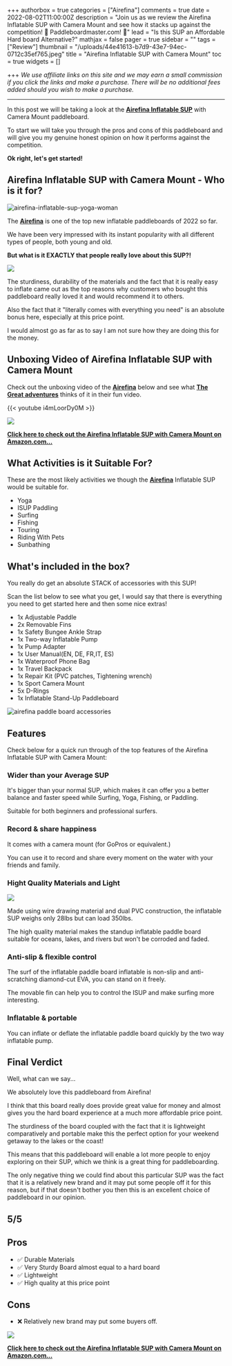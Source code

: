 +++
authorbox = true
categories = ["Airefina"]
comments = true
date = 2022-08-02T11:00:00Z
description = "Join us as we review the Airefina Inflatable SUP with Camera Mount  and see how it stacks up against the competition! 🛶 Paddleboardmaster.com! 🛶"
lead = "Is this SUP an Affordable Hard board Alternative?"
mathjax = false
pager = true
sidebar = ""
tags = ["Review"]
thumbnail = "/uploads/44e41613-b7d9-43e7-94ec-0712c35ef765.jpeg"
title = "Airefina Inflatable SUP with Camera Mount"
toc = true
widgets = []

+++
_We use affiliate links on this site and we may earn a small commission if you click the links and make a purchase. There will be no additional fees added should you wish to make a purchase._

***

In this post we will be taking a look at the [**Airefina Inflatable SUP**](https://www.amazon.com/Airefina-Inflatable-Paddleboard-Accessories-Extra-Light/dp/B09LC1GD64?keywords=airefina+paddleboard&qid=1659474529&sprefix=Airefina%2Caps%2C501&sr=8-5&linkCode=ll1&tag=paddleboardmaster-20&linkId=354f3803d1f22d6053ac7fc53b3f8fa9&language=en_US&ref_=as_li_ss_tl) with Camera Mount paddleboard.

To start we will take you through the pros and cons of this paddleboard and will give you my genuine honest opinion on how it performs against the competition.

**Ok right, let's get started!**

## Airefina Inflatable SUP with Camera Mount  - Who is it for?

![airefina-inflatable-sup-yoga-woman](/uploads/backgrounds.jpg "airefina-inflatable-sup-yoga-woman")

The [**Airefina**](/categories/airefina/) is one of the top new inflatable paddleboards of 2022 so far.

We have been very impressed with its instant popularity with all different types of people, both young and old.

**But what is it EXACTLY that people really love about this SUP?!**

![](/uploads/backgrounds.jpg)

The sturdiness, durability of the materials and the fact that it is really easy to inflate came out as the top reasons why customers who bought this paddleboard really loved it and would recommend it to others.

Also the fact that it "literally comes with everything you need" is an absolute bonus here, especially at this price point.

I would almost go as far as to say I am not sure how they are doing this for the money.

## Unboxing Video of Airefina Inflatable SUP with Camera Mount

Check out the unboxing video of the [**Airefina**](/categories/airefina/) below and see what [**The Great adventures**](https://www.youtube.com/channel/UCCd6isPH18-iAkueB12pdOQ) thinks of it in their fun video.

{{< youtube i4mLoorDy0M >}}

[![](/uploads/button.png)](https://www.amazon.com/Airefina-Inflatable-Paddleboard-Accessories-Extra-Light/dp/B09LC1GD64?keywords=airefina+paddleboard&qid=1659474529&sprefix=Airefina%2Caps%2C501&sr=8-5&linkCode=ll1&tag=paddleboardmaster-20&linkId=354f3803d1f22d6053ac7fc53b3f8fa9&language=en_US&ref_=as_li_ss_tl)

[**Click here to check out the Airefina Inflatable SUP with Camera Mount  on Amazon.com...**](https://www.amazon.com/Airefina-Inflatable-Paddleboard-Accessories-Extra-Light/dp/B09LC1GD64?keywords=airefina+paddleboard&qid=1659474529&sprefix=Airefina%2Caps%2C501&sr=8-5&linkCode=ll1&tag=paddleboardmaster-20&linkId=354f3803d1f22d6053ac7fc53b3f8fa9&language=en_US&ref_=as_li_ss_tl)

## What Activities is it Suitable For?

These are the most likely activities we though the [**Airefina**](/categories/airefina/) Inflatable SUP would be suitable for.

* Yoga
* ‎I‎SUP Paddling
* Surfing
* Fishing
* Touring
* Riding With Pets
* Sunbathing

## What's included in the box?

You really do get an absolute STACK of accessories with this SUP!

Scan the list below to see what you get, I would say that there is everything you need to get started here and then some nice extras!

* ‎1x Adjustable Paddle
* 2x Removable Fins
* 1x Safety Bungee Ankle Strap
* 1x Two-way Inflatable Pump
* 1x Pump Adapter
* 1x User Manual(EN, DE, FR,IT, ES)
* 1x Waterproof Phone Bag
* 1x Travel Backpack
* 1x Repair Kit (PVC patches, Tightening wrench)
* 1x Sport Camera Mount
* 5x D-Rings
* 1x Inflatable Stand-Up Paddleboard

![airefina paddle board accessories](https://m.media-amazon.com/images/S/aplus-media-library-service-media/2e7bf996-d3ac-4678-8392-7c28b15f1376.__CR0,0,970,600_PT0_SX970_V1___.png "airefina paddle board accessories")

## Features

Check below for a quick run through of the top features of the Airefina Inflatable SUP with Camera Mount:

### Wider than your Average SUP

It's bigger than your normal SUP, which makes it can offer you a better balance and faster speed while Surfing, Yoga, Fishing, or Paddling.

Suitable for both beginners and professional surfers.

### Record & share happiness

It comes with a camera mount (for GoPros or equivalent.)

You can use it to record and share every moment on the water with your friends and family.

### Hight Quality Materials and Light

![](/uploads/a3c07832-5366-48db-b3b4-468ad103aecf.jpeg)

Made using wire drawing material and dual PVC construction, the inflatable SUP weighs only 28lbs but can load 350lbs.

The high quality material makes the standup inflatable paddle board suitable for oceans, lakes, and rivers but won't be corroded and faded.

### Anti-slip & flexible control

The surf of the inflatable paddle board inflatable is non-slip and anti-scratching diamond-cut EVA, you can stand on it freely.

The movable fin can help you to control the ISUP and make surfing more interesting.

### Inflatable & portable

You can inflate or deflate the inflatable paddle board quickly by the two way inflatable pump.

## Final Verdict

Well, what can we say...

We absolutely love this paddleboard from Airefina!

I think that this board really does provide great value for money and almost gives you the hard board experience at a much more affordable price point.

The sturdiness of the board coupled with the fact that it is lightweight comparatively and portable make this the perfect option for your weekend getaway to the lakes or the coast!

This means that this paddleboard will enable a lot more people to enjoy exploring on their SUP, which we think is a great thing for paddleboarding.

The only negative thing we could find about this particular SUP was the fact that it is a relatively new brand and it may put some people off it for this reason, but if that doesn't bother you then this is an excellent choice of paddleboard in our opinion.

## 5/5

## Pros

* ✅ Durable Materials
* ✅ Very Sturdy Board almost equal to a hard board
* ✅ Lightweight
* ✅ High quality at this price point

## Cons

* ❌ Relatively new brand may put some buyers off.

[![](/uploads/button.png)](https://www.amazon.com/Airefina-Inflatable-Paddleboard-Accessories-Extra-Light/dp/B09LC1GD64?keywords=airefina+paddleboard&qid=1659474529&sprefix=Airefina%2Caps%2C501&sr=8-5&linkCode=ll1&tag=paddleboardmaster-20&linkId=354f3803d1f22d6053ac7fc53b3f8fa9&language=en_US&ref_=as_li_ss_tl)

[**Click here to check out the Airefina Inflatable SUP with Camera Mount  on Amazon.com...**](https://www.amazon.com/Airefina-Inflatable-Paddleboard-Accessories-Extra-Light/dp/B09LC1GD64?keywords=airefina+paddleboard&qid=1659474529&sprefix=Airefina%2Caps%2C501&sr=8-5&linkCode=ll1&tag=paddleboardmaster-20&linkId=354f3803d1f22d6053ac7fc53b3f8fa9&language=en_US&ref_=as_li_ss_tl)